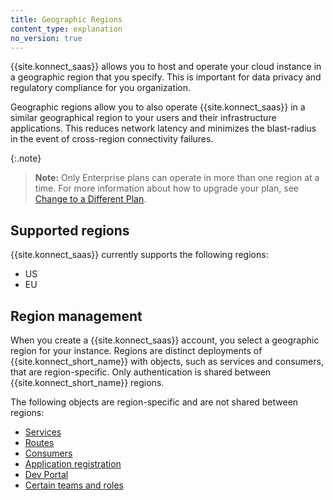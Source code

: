 ```yaml
---
title: Geographic Regions
content_type: explanation
no_version: true
---
```


{{site.konnect_saas}} allows you to host and operate your cloud instance in a geographic region that you specify. This is important for data privacy and regulatory compliance for you organization. 

Geographic regions allow you to also operate {{site.konnect_saas}} in a similar geographical region to your users and their infrastructure applications. This reduces network latency and minimizes the blast-radius in the event of cross-region connectivity failures.

{:.note}
> **Note:** Only Enterprise plans can operate in more than one region at a time. For more information about how to upgrade your plan, see [Change to a Different Plan](/konnect/account-management/change-plan/).

## Supported regions 

{{site.konnect_saas}} currently supports the following regions:

* US
* EU

## Region management

When you create a {{site.konnect_saas}} account, you select a geographic region for your instance. Regions are distinct deployments of {{site.konnect_short_name}} with objects, such as services and consumers, that are region-specific. Only authentication is shared between {{site.konnect_short_name}} regions.

The following objects are region-specific and are not shared between regions:

* [Services](/konnect/servicehub/service-documentation/)
* [Routes](/konnect/getting-started/implement-service/)
* [Consumers](/konnect/runtime-manager/manage-proxy-config/)
* [Application registration](/konnect/dev-portal/applications/enable-app-reg/)
* [Dev Portal](/konnect/dev-portal/access/)
* [Certain teams and roles](/konnect/org-management/teams-and-roles/)